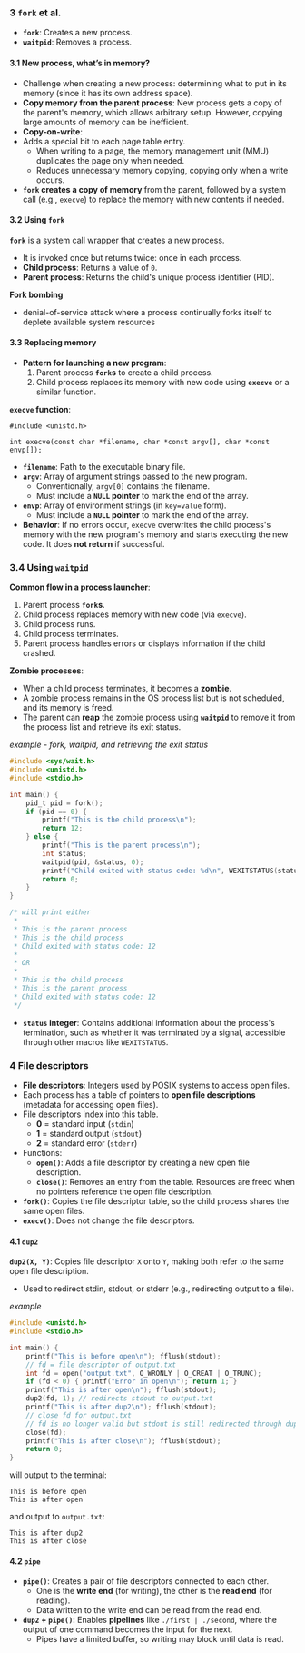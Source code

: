 ### 3 `fork` et al.
- **`fork`**: Creates a new process.
- **`waitpid`**: Removes a process.
#### 3.1 New process, what’s in memory?
- Challenge when creating a new process: determining what to put in its memory (since it has its own address space).
- **Copy memory from the parent process**: New process gets a copy of the parent's memory, which allows arbitrary setup. However, copying large amounts of memory can be inefficient.
- **Copy-on-write**:
- Adds a special bit to each page table entry.
	- When writing to a page, the memory management unit (MMU) duplicates the page only when needed.
	- Reduces unnecessary memory copying, copying only when a write occurs.
- **`fork` creates a copy of memory** from the parent, followed by a system call (e.g., `execve`) to replace the memory with new contents if needed.
#### 3.2 Using `fork`
**`fork`** is a system call wrapper that creates a new process.
- It is invoked once but returns twice: once in each process.
- **Child process**: Returns a value of `0`.
- **Parent process**: Returns the child's unique process identifier (PID).

**Fork bombing**
- denial-of-service attack where a process continually forks itself to deplete available system resources
#### 3.3 Replacing memory
- **Pattern for launching a new program**:
    1. Parent process **`fork`s** to create a child process.
    2. Child process replaces its memory with new code using **`execve`** or a similar function.

**`execve` function**:
```
#include <unistd.h>

int execve(const char *filename, char *const argv[], char *const envp[]);
```
- **`filename`**: Path to the executable binary file.
- **`argv`**: Array of argument strings passed to the new program.
    - Conventionally, `argv[0]` contains the filename.
    - Must include a **`NULL` pointer** to mark the end of the array.
- **`envp`**: Array of environment strings (in `key=value` form).
    - Must include a **`NULL` pointer** to mark the end of the array.
- **Behavior**: If no errors occur, `execve` overwrites the child process's memory with the new program's memory and starts executing the new code. It does **not return** if successful.
### 3.4 Using `waitpid`
**Common flow in a process launcher**:
1. Parent process **`fork`s**.
2. Child process replaces memory with new code (via `execve`).
3. Child process runs.
4. Child process terminates.
5. Parent process handles errors or displays information if the child crashed.

**Zombie processes**:
- When a child process terminates, it becomes a **zombie**.
- A zombie process remains in the OS process list but is not scheduled, and its memory is freed.
- The parent can **reap** the zombie process using **`waitpid`** to remove it from the process list and retrieve its exit status.

*example - fork, waitpid, and retrieving the exit status*
```C
#include <sys/wait.h>
#include <unistd.h>
#include <stdio.h>

int main() {
    pid_t pid = fork();
    if (pid == 0) {
        printf("This is the child process\n");
        return 12;
    } else {
        printf("This is the parent process\n");
        int status;
        waitpid(pid, &status, 0);
        printf("Child exited with status code: %d\n", WEXITSTATUS(status));
        return 0;
    }
}

/* will print either
 *
 * This is the parent process
 * This is the child process
 * Child exited with status code: 12
 *
 * OR 
 *
 * This is the child process
 * This is the parent process
 * Child exited with status code: 12
 */
```
- **`status` integer**: Contains additional information about the process's termination, such as whether it was terminated by a signal, accessible through other macros like `WEXITSTATUS`.
### 4 File descriptors
- **File descriptors**: Integers used by POSIX systems to access open files.
- Each process has a table of pointers to **open file descriptions** (metadata for accessing open files).
- File descriptors index into this table.
    - **0** = standard input (`stdin`)
    - **1** = standard output (`stdout`)
    - **2** = standard error (`stderr`)
- Functions:
    - **`open()`**: Adds a file descriptor by creating a new open file description.
    - **`close()`**: Removes an entry from the table. Resources are freed when no pointers reference the open file description.
- **`fork()`**: Copies the file descriptor table, so the child process shares the same open files.
- **`execv()`**: Does not change the file descriptors.
#### 4.1 `dup2`
**`dup2(X, Y)`**: Copies file descriptor `X` onto `Y`, making both refer to the same open file description.
- Used to redirect stdin, stdout, or stderr (e.g., redirecting output to a file).


*example*
```C
#include <unistd.h>
#include <stdio.h>

int main() {
    printf("This is before open\n"); fflush(stdout);
    // fd = file descriptor of output.txt
    int fd = open("output.txt", O_WRONLY | O_CREAT | O_TRUNC);
    if (fd < 0) { printf("Error in open\n"); return 1; }
    printf("This is after open\n"); fflush(stdout);
    dup2(fd, 1); // redirects stdout to output.txt
    printf("This is after dup2\n"); fflush(stdout);
    // close fd for output.txt 
    // fd is no longer valid but stdout is still redirected through dup2()
    close(fd);
    printf("This is after close\n"); fflush(stdout);
    return 0;
}
```

will output to the terminal: 
```
This is before open
This is after open
```

and output to `output.txt`:
```
This is after dup2
This is after close
```
#### 4.2 `pipe`
- **`pipe()`**: Creates a pair of file descriptors connected to each other.
    - One is the **write end** (for writing), the other is the **read end** (for reading).
    - Data written to the write end can be read from the read end.
- **`dup2` + `pipe()`**: Enables **pipelines** like `./first | ./second`, where the output of one command becomes the input for the next.
    - Pipes have a limited buffer, so writing may block until data is read.